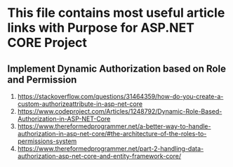 # This file contains most useful article links with Purpose for ASP.NET CORE Project

## Implement Dynamic Authorization based on Role and Permission

1. https://stackoverflow.com/questions/31464359/how-do-you-create-a-custom-authorizeattribute-in-asp-net-core
2. https://www.codeproject.com/Articles/1248792/Dynamic-Role-Based-Authorization-in-ASP-NET-Core
3. https://www.thereformedprogrammer.net/a-better-way-to-handle-authorization-in-asp-net-core/#the-architecture-of-the-roles-to-permissions-system
4. https://www.thereformedprogrammer.net/part-2-handling-data-authorization-asp-net-core-and-entity-framework-core/

